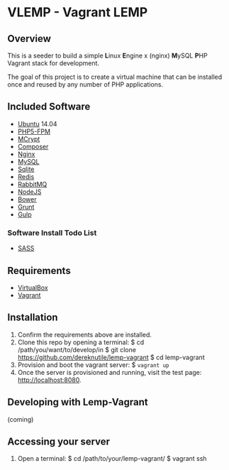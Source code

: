 # VLEMP - Vagrant LEMP

## Overview
This is a seeder to build a simple **L**inux **E**ngine x (nginx) **M**ySQL **P**HP Vagrant stack for development.

The goal of this project is to create a virtual machine that can be installed once and reused by any number of PHP applications.

## Included Software

 * [Ubuntu](http://ubuntu.com/) 14.04
 * [PHP5-FPM](http://php-fpm.org/)
 * [MCrypt](http://mcrypt.sourceforge.net/)
 * [Composer](https://getcomposer.org/)
 * [Nginx](http://nginx.org/)
 * [MySQL](https://www.mysql.com/)
 * [Sqlite](http://www.sqlite.org/)
 * [Redis](http://redis.io/)
 * [RabbitMQ](https://www.rabbitmq.com/)
 * [NodeJS](https://nodejs.org/)
 * [Bower](http://bower.io/)
 * [Grunt](http://gruntjs.com/)
 * [Gulp](http://gulpjs.com/)

### Software Install Todo List
 * [SASS](http://sass-lang.com/)

## Requirements

* [VirtualBox](https://www.virtualbox.org/)
* [Vagrant](http://www.vagrantup.com/)

## Installation
  1. Confirm the requirements above are installed.
  2. Clone this repo by opening a terminal:
    $ cd /path/you/want/to/develop/in
    $ git clone https://github.com/dereknutile/lemp-vagrant
    $ cd lemp-vagrant
  3. Provision and boot the vagrant server:
    $ `vagrant up`
  4. Once the server is provisioned and running, visit the test page: [http://localhost:8080](http://localhost:8080).

## Developing with Lemp-Vagrant
  (coming)


## Accessing your server
  1. Open a terminal:
    $ cd /path/to/your/lemp-vagrant/
    $ vagrant ssh